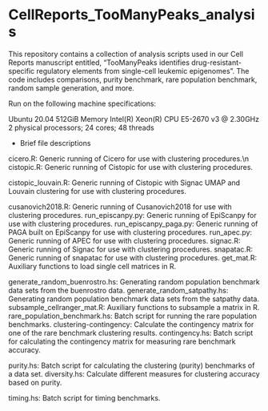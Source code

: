 # CellReports_TooManyPeaks_analysis

This repository contains a collection of analysis scripts used in our Cell Reports manuscript entitled, “TooManyPeaks identifies drug-resistant-specific regulatory elements from single-cell leukemic epigenomes”. The code includes comparisons, purity benchmark, rare population benchmark, random sample generation, and more.

Run on the following machine specifications:

Ubuntu 20.04
512GiB Memory
Intel(R) Xeon(R) CPU E5-2670 v3 @ 2.30GHz
2 physical processors; 24 cores; 48 threads

* Brief file descriptions

cicero.R: Generic running of Cicero for use with clustering procedures.\n
cistopic.R: Generic running of Cistopic for use with clustering procedures.

cistopic_louvain.R: Generic running of Cistopic with Signac UMAP and Louvain clustering for use with clustering procedures.

cusanovich2018.R: Generic running of Cusanovich2018 for use with clustering procedures.
run_episcanpy.py: Generic running of EpiScanpy for use with clustering procedures.
run_episcanpy_paga.py: Generic running of PAGA built on EpiScanpy for use with clustering procedures.
run_apec.py: Generic running of APEC for use with clustering procedures.
signac.R: Generic running of Signac for use with clustering procedures.
snapatac.R: Generic running of snapatac for use with clustering procedures.
get_mat.R: Auxiliary functions to load single cell matrices in R.

generate_random_buenrostro.hs: Generating random population benchmark data sets from the buenrostro data.
generate_random_satpathy.hs: Generating random population benchmark data sets from the satpathy data.
subsample_cellranger_mat.R: Auxiliary functions to subsample a matrix in R.
rare_population_benchmark.hs: Batch script for running the rare population benchmarks.
clustering-contingency: Calculate the contingency matrix for one of the rare benchmark clustering results.
contingency.hs: Batch script for calculating the contingency matrix for measuring rare benchmark accuracy.

purity.hs: Batch script for calculating the clustering (purity) benchmarks of a data set.
diversity.hs: Calculate different measures for clustering accuracy based on purity.

timing.hs: Batch script for timing benchmarks.
